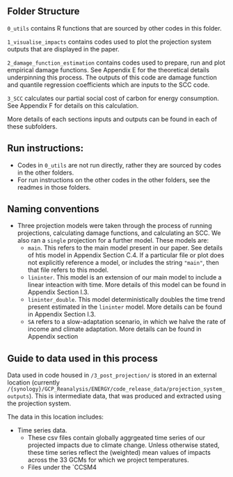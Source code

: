 ## Folder Structure

`0_utils` contains R functions that are sourced by other codes in this folder. 

`1_visualise_impacts` contains codes used to plot the projection system outputs that are displayed in the paper. 

`2_damage_function_estimation` contains codes used to prepare, run and plot empirical damage functions. See Appendix E for the theoretical details underpinning this process. The outputs of this code are damage function and quantile regression coefficients which are inputs to the SCC code. 

`3_SCC` calculates our partial social cost of carbon for energy consumption. See Appendix F for details on this calculation. 

More details of each sections inputs and outputs can be found in each of these subfolders. 

## Run instructions: 
* Codes in `0_utils` are not run directly, rather they are sourced by codes in the other folders. 
* For run instructions on the other codes in the other folders, see the readmes in those folders. 

## Naming conventions
- Three projection models were taken through the process of running projections, calculating damage functions, and calculating an SCC. We also ran a `single` projection for a further model. These models are: 
  - `main`. This refers to the main model present in our paper. See details of htis model in Appendix Section C.4. If a particular file or plot does not explicitly reference a model, or includes the string `"main"`, then that file refers to this model. 
  - `lininter`. This model is an extension of our main model to include a linear inteaction with time. More details of this model can be found in Appendix Section I.3. 
  - `lininter_double`. This model deterministically doubles the time trend present estimated in the `lininter` model. More details can be found in Appendix Section I.3.  
  - `SA` refers to a slow-adaptation scenario, in which we halve the rate of income and climate adaptation. More details can be found in Appendix section 

## Guide to data used in this process

Data used in code housed in `/3_post_projection/` is stored in an external location (currently `/{synology}/GCP_Reanalysis/ENERGY/code_release_data/projection_system_outputs`). This is intermediate data, that was produced and extracted using the projection system.

The data in this location includes: 
- Time series data. 
  - These csv files contain globally aggrgeated time series of our projected impacts due to climate change. Unless otherwise stated, these time series reflect the (weighted) mean values of impacts across the 33 GCMs for which we project temperatures. 
  - Files under the `CCSM4
